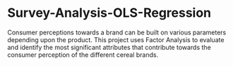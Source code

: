 # Survey-Analysis-OLS-Regression
Consumer perceptions towards a brand can be built on various parameters depending upon the product. This project uses Factor Analysis to evaluate and identify the most significant attributes that contribute towards the consumer perception of the different cereal brands.
